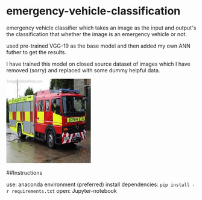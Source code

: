 # emergency-vehicle-classification
 emergency vehicle classifier which takes an image as the input and output's the classification that whether the image is an emergency vehicle or not.

used pre-trained VGG-19 as the base model and then added my own ANN futher to get the results.

I have trained this model on closed source dataset of images which I have removed (sorry) and replaced with some dummy helpful data.

![](screenshot.jpg)

##Instructions

use: anaconda environment (preferred)
install dependencies: ```pip install -r requirements.txt```
open: Jupyter-notebook

